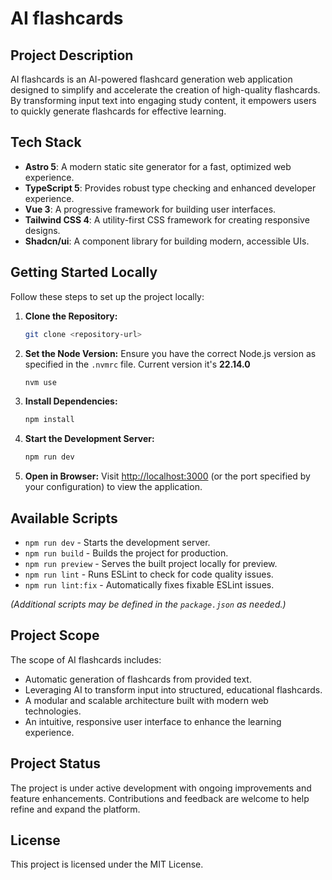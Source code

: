 # AI flashcards

## Project Description

AI flashcards is an AI-powered flashcard generation web application designed to simplify and accelerate the creation of high-quality flashcards. By transforming input text into engaging study content, it empowers users to quickly generate flashcards for effective learning.

## Tech Stack

- **Astro 5**: A modern static site generator for a fast, optimized web experience.
- **TypeScript 5**: Provides robust type checking and enhanced developer experience.
- **Vue 3**: A progressive framework for building user interfaces.
- **Tailwind CSS 4**: A utility-first CSS framework for creating responsive designs.
- **Shadcn/ui**: A component library for building modern, accessible UIs.

## Getting Started Locally

Follow these steps to set up the project locally:

1. **Clone the Repository:**

   ```bash
   git clone <repository-url>
   ```

2. **Set the Node Version:**
   Ensure you have the correct Node.js version as specified in the `.nvmrc` file.
   Current version it's **22.14.0**

   ```bash
   nvm use
   ```

3. **Install Dependencies:**

   ```bash
   npm install
   ```

4. **Start the Development Server:**

   ```bash
   npm run dev
   ```

5. **Open in Browser:**
   Visit [http://localhost:3000](http://localhost:3000) (or the port specified by your configuration) to view the application.

## Available Scripts

- `npm run dev` - Starts the development server.
- `npm run build` - Builds the project for production.
- `npm run preview` - Serves the built project locally for preview.
- `npm run lint` - Runs ESLint to check for code quality issues.
- `npm run lint:fix` - Automatically fixes fixable ESLint issues.

_(Additional scripts may be defined in the `package.json` as needed.)_

## Project Scope

The scope of AI flashcards includes:

- Automatic generation of flashcards from provided text.
- Leveraging AI to transform input into structured, educational flashcards.
- A modular and scalable architecture built with modern web technologies.
- An intuitive, responsive user interface to enhance the learning experience.

## Project Status

The project is under active development with ongoing improvements and feature enhancements. Contributions and feedback are welcome to help refine and expand the platform.

## License

This project is licensed under the MIT License.
